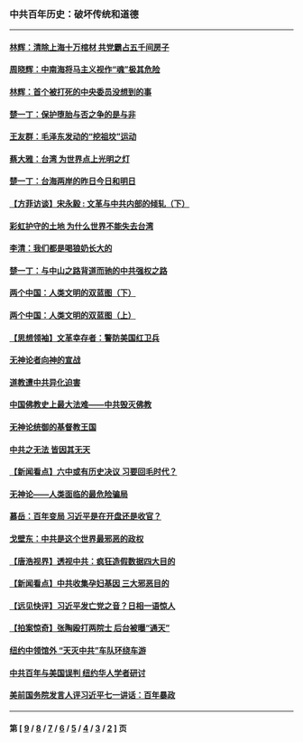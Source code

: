 ### 中共百年历史：破坏传统和道德
---
#### [林辉：清除上海十万棺材 共党霸占五千间房子](../../pages/nf1176114/n14033735.md?09030430) 
#### [周晓辉：中南海将马主义视作“魂”极其危险](../../pages/nf1176114/n14026892.md?09030430) 
#### [林辉：首个被打死的中央委员没想到的事](../../pages/nf1176114/n13987400.md?09030430) 
#### [楚一丁：保护堕胎与否之争的是与非](../../pages/nf1176114/n13815642.md?09030430) 
#### [王友群：毛泽东发动的“挖祖坟”运动](../../pages/nf1176114/n13723639.md?09030430) 
#### [蔡大雅：台湾 为世界点上光明之灯](../../pages/nf1176114/n13531530.md?09030430) 
#### [楚一丁：台海两岸的昨日今日和明日](../../pages/nf1176114/n13531468.md?09030430) 
#### [【方菲访谈】宋永毅 : 文革与中共内部的倾轧（下）](../../pages/nf1176114/n13486836.md?09030430) 
#### [彩虹护守的土地 为什么世界不能失去台湾](../../pages/nf1176114/n13476849.md?09030430) 
#### [李清：我们都是喝狼奶长大的](../../pages/nf1176114/n13471478.md?09030430) 
#### [楚一丁：与中山之路背道而驰的中共强权之路](../../pages/nf1176114/n13437270.md?09030430) 
#### [两个中国：人类文明的双蓝图（下）](../../pages/nf1176114/n13423132.md?09030430) 
#### [两个中国：人类文明的双蓝图（上）](../../pages/nf1176114/n13422687.md?09030430) 
#### [【思想领袖】文革幸存者：警防美国红卫兵](../../pages/nf1176114/n13339289.md?09030430) 
#### [无神论者向神的宣战](../../pages/nf1176114/n13281535.md?09030430) 
#### [道教遭中共异化迫害](../../pages/nf1176114/n13281463.md?09030430) 
#### [中国佛教史上最大法难——中共毁灭佛教](../../pages/nf1176114/n13281397.md?09030430) 
#### [无神论统御的基督教王国](../../pages/nf1176114/n13281280.md?09030430) 
#### [中共之无法 皆因其无天](../../pages/nf1176114/n13281088.md?09030430) 
#### [【新闻看点】六中或有历史决议 习要回毛时代？](../../pages/nf1176114/n13222895.md?09030430) 
#### [无神论——人类面临的最危险骗局](../../pages/nf1176114/n13196137.md?09030430) 
#### [慕岳：百年变局 习近平是在开盘还是收官？](../../pages/nf1176114/n13206516.md?09030430) 
#### [戈壁东：中共是这个世界最邪恶的政权](../../pages/nf1176114/n13085641.md?09030430) 
#### [【唐浩视界】透视中共：疯狂造假数据四大目的](../../pages/nf1176114/n13080590.md?09030430) 
#### [【新闻看点】中共收集孕妇基因 三大邪恶目的](../../pages/nf1176114/n13077182.md?09030430) 
#### [【远见快评】习近平发亡党之音？日相一语惊人](../../pages/nf1176114/n13074809.md?09030430) 
#### [【拍案惊奇】张陶殴打两院士 后台被曝“通天”](../../pages/nf1176114/n13070496.md?09030430) 
#### [纽约中领馆外 “天灭中共”车队环绕车游](../../pages/nf1176114/n13070693.md?09030430) 
#### [中共百年与美国误判 纽约华人学者研讨](../../pages/nf1176114/n13067969.md?09030430) 
#### [美前国务院发言人评习近平七一讲话：百年暴政](../../pages/nf1176114/n13066986.md?09030430) 

---
#### 第 [ [9](./9.md?09030430) / [8](./8.md?09030430) / [7](./7.md?09030430) / [6](./6.md?09030430) / [5](./5.md?09030430) / [4](./4.md?09030430) / [3](./3.md?09030430) / [2](./2.md?09030430) ] 页
